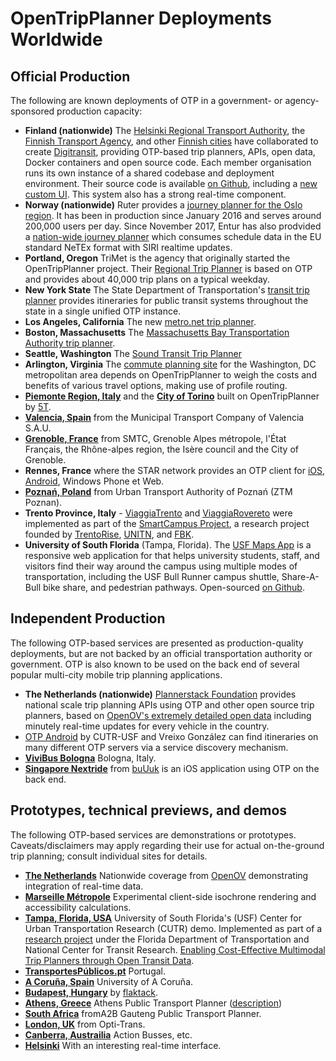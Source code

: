 # OpenTripPlanner Deployments Worldwide

## Official Production

The following are known deployments of OTP in a government- or agency-sponsored production capacity:

* **Finland (nationwide)** The [Helsinki Regional Transport Authority](https://www.reittiopas.fi/), the [Finnish Transport Agency](https://opas.matka.fi/), and other [Finnish cities](https://waltti.fi/?lang=en) have collaborated to create [Digitransit](https://digitransit.fi/en/), providing OTP-based trip planners, APIs, open data, Docker containers and open source code. Each member organisation runs its own instance of a shared codebase and deployment environment. Their source code is available [on Github](https://github.com/HSLdevcom/), including a [new custom UI](https://github.com/HSLdevcom/digitransit-ui). This system also has a strong real-time component.
* **Norway (nationwide)** Ruter provides a [journey planner for the Oslo region](https://ruter.no/). It has been in production since January 2016 and serves around 200,000 users per day. Since November 2017, Entur has also prodvided a [nation-wide journey planner](https://en-tur.no/) which consumes schedule data in the EU standard NeTEx format with SIRI realtime updates.
* **Portland, Oregon** TriMet is the agency that originally started the OpenTripPlanner project. Their [Regional Trip Planner](http://ride.trimet.org) is based on OTP and provides about 40,000 trip plans on a typical weekday.
* **New York State** The State Department of Transportation's [transit trip planner](http://511ny.org/tripplanner/default.aspx) provides itineraries for public transit systems throughout the state in a single unified OTP instance.
* **Los Angeles, California** The new [metro.net trip planner](https://www.metro.net/).
* **Boston, Massachusetts** The [Massachusetts Bay Transportation Authority trip planner](https://www.mbta.com/trip-planner).
* **Seattle, Washington** The [Sound Transit Trip Planner](https://www.soundtransit.org/tripplanner)
* **Arlington, Virginia** The [commute planning site](http://www.carfreeatoz.com/) for the Washington, DC metropolitan area depends on OpenTripPlanner to weigh the costs and benefits of various travel options, making use of profile routing.
* [**Piemonte Region, Italy**](https://map.muoversinpiemonte.it/#planner) and the [**City of Torino**](https://www.muoversiatorino.it/) built on OpenTripPlanner by [5T](http://www.5t.torino.it/).
* [**Valencia, Spain**](http://www.emtvalencia.es/geoportal/?lang=en_otp) from the Municipal Transport Company of Valencia S.A.U.
* [**Grenoble, France**](http://www.metromobilite.fr/) from SMTC, Grenoble Alpes métropole, l'État Français, the Rhône-alpes region, the Isère council and the City of Grenoble.
* **Rennes, France** where the STAR network provides an OTP client for [iOS](https://itunes.apple.com/us/app/starbusmetro/id899970416?mt=8), [Android](https://play.google.com/store/apps/details?id=com.bookbeo.starbusmetro), Windows Phone et Web.
* [**Poznań, Poland**](http://ztm.poznan.pl/#planner) from Urban Transport Authority of Poznań (ZTM Poznan).
* **Trento Province, Italy** - [ViaggiaTrento](https://play.google.com/store/apps/details?id=eu.trentorise.smartcampus.viaggiatrento) and [ViaggiaRovereto](https://play.google.com/store/apps/details?id=eu.trentorise.smartcampus.viaggiarovereto)
  were implemented as part of the [SmartCampus Project](http://www.smartcampuslab.it), a research project founded by [TrentoRise](http://trentorise.eu), [UNITN](http://www.unitn.it), and [FBK](http://www.fbk.eu).
* **University of South Florida** (Tampa, Florida). The [USF Maps App](https://maps.usf.edu/) is a responsive web application for that helps university students, staff, and visitors find their way around the campus using multiple modes of transportation, including the USF Bull Runner campus shuttle, Share-A-Bull bike share, and pedestrian pathways. Open-sourced [on Github](https://github.com/CUTR-at-USF/usf-mobullity).

## Independent Production

The following OTP-based services are presented as production-quality deployments, but are not backed by an official transportation authority or government. OTP is also known to be used on the back end of several popular multi-city mobile trip planning applications.

* **The Netherlands (nationwide)** [Plannerstack Foundation](http://www.plannerstack.org/) provides national scale trip planning APIs using OTP and other open source trip planners, based on [OpenOV's extremely detailed open data](http://gtfs.openov.nl/) including minutely real-time updates for every vehicle in the country.
* [OTP Android](https://play.google.com/store/apps/details?id=edu.usf.cutr.opentripplanner.android) by CUTR-USF and Vreixo González can find itineraries on many different OTP servers via a service discovery mechanism.
* [**ViviBus Bologna**](http://www.vivibus.it/) Bologna, Italy.
* [**Singapore Nextride**](https://itunes.apple.com/us/app/nextride-singapore-public/id565103559) from [buUuk](http://www.buuuk.com/) is an iOS application using OTP on the back end.

## Prototypes, technical previews, and demos

The following OTP-based services are demonstrations or prototypes. Caveats/disclaimers may apply regarding their use for actual on-the-ground trip planning; consult individual sites for details.

* [**The Netherlands**](http://opentripplanner.nl/index.html) Nationwide coverage from [OpenOV](http://openov.nl/) demonstrating integration of real-time data.
* [**Marseille Métropole**](http://62.210.125.178/demo/master/marseille/) Experimental client-side isochrone rendering and accessibility calculations.
* [**Tampa, Florida, USA**](http://opentripplanner.usf.edu/) University of South Florida's (USF) Center for Urban Transportation Research (CUTR) demo. Implemented as part of a [research project](http://www.locationaware.usf.edu/ongoing-research/open-transit-data/) under the Florida Department of Transportation and National Center for Transit Research. [Enabling Cost-Effective Multimodal Trip Planners through Open Transit Data](http://www.nctr.usf.edu/2011/05/enabling-cost-effective-multimodal-trip-planners-through-open-transit-data-2/).
* [**TransportesPúblicos.pt**](http://transportespublicos.pt) Portugal.
* [**A Coruña, Spain**](http://galadriel.dc.fi.udc.es:8080/opentripplanner-webapp/) University of A Coruña.
* [**Budapest, Hungary**](http://otp.flaktack.net) by [flaktack](https://github.com/flaktack).
* [**Athens, Greece**](http://zee.gr/bus/) Athens Public Transport Planner ([description](http://entropy.disconnect.me.uk/2012/01/athens-public-transport-planner.html))
* [**South Africa**](http://app.fromA2B.co.za) fromA2B Gauteng Public Transport Planner.
* [**London, UK**](http://london.optitrans.net/) from Opti-Trans.
* [**Canberra, Austrailia**](http://bus.lambdacomplex.org/tripPlanner.php) Action Busses, etc.
* [**Helsinki**](http://dev.hsl.fi/navigator-proto/) With an interesting real-time interface.
